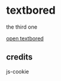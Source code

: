 # textbored
the third one

[open textbored](https://fox198nt.github.io/textbored/)


## credits
js-cookie
